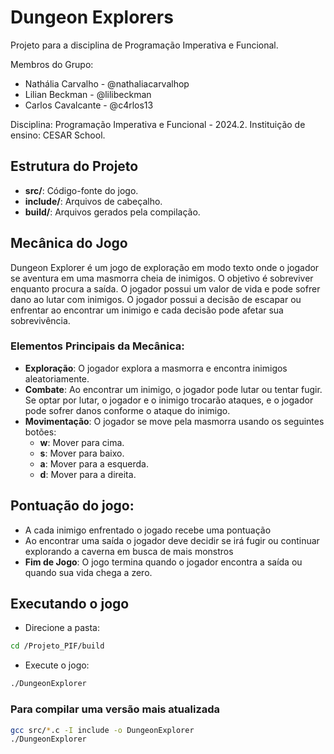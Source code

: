 # Dungeon Explorers
Projeto para a disciplina de Programação Imperativa e Funcional.

Membros do Grupo:
- Nathália Carvalho - @nathaliacarvalhop
- Lilian Beckman    - @lilibeckman
- Carlos Cavalcante - @c4rlos13

Disciplina: Programação Imperativa e Funcional - 2024.2.
Instituição de ensino: CESAR School.

## Estrutura do Projeto

- **src/**: Código-fonte do jogo.
- **include/**: Arquivos de cabeçalho.
- **build/**: Arquivos gerados pela compilação.

## Mecânica do Jogo

Dungeon Explorer é um jogo de exploração em modo texto onde o jogador se aventura em uma masmorra cheia de inimigos. O objetivo é sobreviver enquanto procura a saída. O jogador possui um valor de vida e pode sofrer dano ao lutar com inimigos. O jogador possui a decisão de escapar ou enfrentar ao encontrar um inimigo e cada decisão pode afetar sua sobrevivência.

### Elementos Principais da Mecânica:

- **Exploração**: O jogador explora a masmorra e encontra inimigos aleatoriamente.
- **Combate**: Ao encontrar um inimigo, o jogador pode lutar ou tentar fugir. Se optar por lutar, o jogador e o inimigo trocarão ataques, e o jogador pode sofrer danos conforme o ataque do inimigo.
- **Movimentação**: O jogador se move pela masmorra usando os seguintes botões:
  - **w**: Mover para cima.
  - **s**: Mover para baixo.
  - **a**: Mover para a esquerda.
  - **d**: Mover para a direita.
  

## Pontuação do jogo:
- A cada inimigo enfrentado o jogado recebe uma pontuação
- Ao encontrar uma saída o jogador deve decidir se irá fugir ou continuar explorando a caverna em busca de mais monstros
- **Fim de Jogo**: O jogo termina quando o jogador encontra a saída ou quando sua vida chega a zero.

## Executando o jogo

- Direcione a pasta:
```bash
cd /Projeto_PIF/build
```

- Execute o jogo:
```bash
./DungeonExplorer
```

### Para compilar uma versão mais atualizada
```bash
gcc src/*.c -I include -o DungeonExplorer
./DungeonExplorer
```


